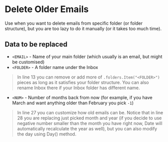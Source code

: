 # Delete Older Emails
Use when you want to delete emails from specific folder (or folder structure), but you are too lazy to do it manually (or it takes too much time).

## Data to be replaced
- `<EMAIL>` - Name of your main folder (which usually is an email, but might be customised)
- `<FOLDER>` - A folder name under the Inbox
> In line 13 you can remove or add more of `.folders.Item("<FOLDER>")` pieces as long as it satisfies your folder structure. You can also rename Inbox there if your Inbox folder has different name.
- `<NUM>` - Number of months back from now (for example, if you have March and want anything older than February you pick `-1`)
> In line 27 you can customize how old emails can be. Notice that in line 28 you are replacing just picked month and year (if you decide to use negative number smaller than the month you have right now, Date will automatically recalculate the year as well), but you can also modify the day using Day() method.
